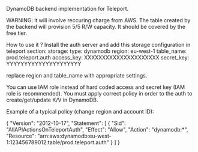 DynamoDB backend implementation for Teleport.

WARNING: it will involve reccuring charge from AWS.
The table created by the backend will provision 5/5 R/W capacity.
It should be covered by the free tier.

How to use it ?
Install the auth server and add this storage configuration in teleport section:
  storage:
    type: dynamodb
    region: eu-west-1
    table_name: prod.teleport.auth
    access_key: XXXXXXXXXXXXXXXXXXXXX
    secret_key: YYYYYYYYYYYYYYYYYYYYY

replace region and table_name with appropriate settings.

You can use IAM role instead of hard coded access and secret key (IAM role is recommended).
You must apply correct policy in order to the auth to create/get/update K/V in DynamoDB.

Example of a typical policy (change region and account ID):

{
    "Version": "2012-10-17",
    "Statement": [
        {
            "Sid": "AllAPIActionsOnTeleportAuth",
            "Effect": "Allow",
            "Action": "dynamodb:*",
            "Resource": "arn:aws:dynamodb:eu-west-1:123456789012:table/prod.teleport.auth"
        }
    ]
}

